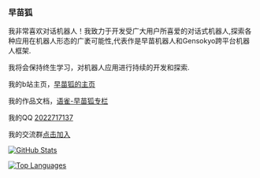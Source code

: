 ### 早苗狐

我非常喜欢对话机器人！我致力于开发受广大用户所喜爱的对话式机器人,探索各种应用在机器人形态的广袤可能性,代表作是早苗机器人和Gensokyo跨平台机器人框架.

我将会保持终生学习，对机器人应用进行持续的开发和探索.

我的b站主页，[早苗狐的主页](https://space.bilibili.com/3191529)

我的作品文档，[语雀-早苗狐专栏](https://www.yuque.com/km57bt/hlhnxg)

我的QQ [2022717137](https://qm.qq.com/q/quIGbRTjSE)

我的交流群[点击加入](https://qm.qq.com/cgi-bin/qm/qr?k=r-XySGOdId72FMlSFEQWmIlJ6170galS&jump_from=webapi&authKey=PQ3IZQrxGqTUvFr289bWe2cLFGnRZqBKVeNeEtH2YAk4VvMgvJ9cxOfRY4qfGy8e)

[![GitHub Stats](https://github-readme-stats.vercel.app/api?username=hoshinonyaruko)](https://github.com/anuraghazra/github-readme-stats)

[![Top Languages](https://github-readme-stats.vercel.app/api/top-langs/?username=hoshinonyaruko&layout=compact)](https://github.com/anuraghazra/github-readme-stats)
